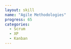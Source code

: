 ```yaml
---
layout: skill
name: "Agile Methodologies"
progress: 65
categories:
  - Scrum
  - XP
  - Kanban
---
```

